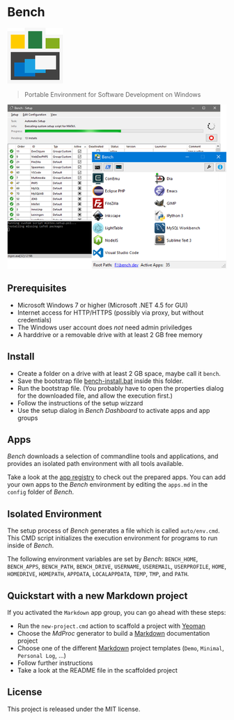# Bench

![Bench](res/logo.png)

> Portable Environment for Software Development on Windows

![Bench Dashboard](res/teaser.png)

## Prerequisites

* Microsoft Windows 7 or higher (Microsoft .NET 4.5 for GUI)
* Internet access for HTTP/HTTPS (possibly via proxy, but without credentials)
* The Windows user account does _not_ need admin priviledges
* A harddrive or a removable drive with at least 2 GB free memory

## Install

* Create a folder on a drive with at least 2 GB space, maybe call it `bench`.
* Save the bootstrap file [bench-install.bat](https://github.com/mastersign/bench/raw/master/res/bench-install.bat)
  inside this folder.
* Run the bootstrap file.
  (You probably have to open the properties dialog for the downloaded file, and allow the execution first.)
* Follow the instructions of the setup wizzard
* Use the setup dialog in _Bench Dashboard_ to activate apps and app groups

## Apps

_Bench_ downloads a selection of commandline tools and applications,
and provides an isolated path environment with all tools available.

Take a look at the [app registry](res/apps.md) to check out the prepared apps.
You can add your own apps to the _Bench_ environment by editing the `apps.md`
in the `config` folder of _Bench_.

## Isolated Environment

The setup process of _Bench_ generates a file which is called `auto/env.cmd`.
This CMD script initializes the execution environment for programs to run inside of _Bench_.

The following environment variables are set by _Bench_:
`BENCH_HOME`, `BENCH_APPS`, `BENCH_PATH`, `BENCH_DRIVE`,
`USERNAME`, `USEREMAIL`, `USERPROFILE`,
`HOME`, `HOMEDRIVE`, `HOMEPATH`,
`APPDATA`, `LOCALAPPDATA`,
`TEMP`, `TMP`, and `PATH`.

## Quickstart with a new Markdown project

If you activated the `Markdown` app group, you can go ahead with these steps:

* Run the `new-project.cmd` action to scaffold a project with [Yeoman]
* Choose the _MdProc_ generator to build a [Markdown] documentation project
* Choose one of the different [Markdown] project templates (`Demo`, `Minimal`, `Personal Log`, ...)
* Follow further instructions
* Take a look at the README file in the scaffolded project

## License

This project is released under the MIT license.

[Yeoman]: http://yeoman.io "The web's scaffolding tool for modern web apps"
[Markdown]: https://daringfireball.net/projects/markdown/
